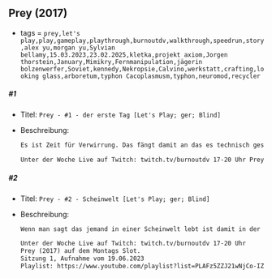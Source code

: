 ## Prey (2017)

* tags = `prey,let's play,play,gameplay,playthrough,burnoutdv,walkthrough,speedrun,story,alex yu,morgan yu,Sylvian bellamy,15.03.2023,23.02.2025,kletka,projekt axiom,Jorgen thorstein,January,Mimikry,Fernmanipulation,jägerin bolzenwerfer,Soviet,kennedy,Nekropsie,Calvino,werkstatt,crafting,looking glass,arboretum,typhon Cacoplasmusm,typhon,neuromod,recycler`

##### #1

* Titel: `Prey - #1 - der erste Tag [Let's Play; ger; Blind]`

* Beschreibung:

  ```markdown
  Es ist Zeit für Verwirrung. Das fängt damit an das es technisch gesehen zwei Spiele mit den Namen „Prey“ gibt. Ich bin mir nicht sicher was die genau Arkane hier getrieben hat aber gute Namen sind immer eine schwindende Ressource und wahrscheinlich dachte man sich das das ursprüngliche Prey ein wenig zu obskur war. Zur Erinnerung, das war das mit dem native American, Geister, Portalen und jede Menge Biohorror.  Und die meiste Zeit versucht man seine Freundin zu retten. Das hier ist das „andere“ Prey, um genauer zu sein „Prey (2017)“ so wie es ja auch DOOM und DOOM (2016) gibt, Riesenunterschied. Technisch gesehen hat sich ein wenig getan und die beiden Spiele haben, zumindest für den Moment, keine Gemeinsamkeiten. Eventuell gibt es ein wenig Horror, zumindest steht das auf der Packung, aber ich bin absolut blind was das angeht. Wirklich, ich habe mich null vorher informiert. Das ist selten, ich kann mich nicht erinnern das ich jemals so komplett unbeleckt an ein Spiel heran gegangen bin. Wichtig ist aber erst einmal auch nur das wir Morgan Yu sind und heute unser erster Tag ist.
  
  Unter der Woche Live auf Twitch: twitch.tv/burnoutdv 17-20 Uhr Prey (2017) auf dem Montags Slot. Sitzung 1, Aufnahme vom 19.06.2023 Playlist: https://www.youtube.com/playlist?list=PLAFz5ZZJ21wNjCo-IZnOLPUQtJr8NEobr 
  ```

##### #2

* Titel: `Prey - #2 - Scheinwelt [Let's Play; ger; Blind]`

* Beschreibung:

  ```markdown
  Wenn man sagt das jemand in einer Scheinwelt lebt ist damit in der Regel gemeint das die Person sich Illusionen macht, vielleicht sich verfolgt fühlt während in Wirklichkeit alles besser aussieht als man denkt. Oder der Ausblick auf das Leben viel zu positiv ist weil man selber sehr hübsch aussieht und deswegen alle Leute immer wesentlich offener und freundlicher sind. Man lebt in seiner eigenen kleinen Nische der Realität und dann passiert etwas das die Realität in tausend Splitter schmettert. Heute machen wir quasi das Gleiche mit einer etwas seltsam anmutenden Rohrzange. Nur das unsere Welt anscheinend nicht nur in unserem Kopf war sondern hier doch etwas Größeres stattfindet. Rein grafisch finde ich den Kniff übrigens extrem gelungen. Mir ist heute auch aufgefallen das das Prey Artbook seit ca 2018 ausverkauft ist. Wenn du das hier in der Zukunft liest..ich hätte das gerne, idealerweise für weniger als 200 Pfund.
  
  Unter der Woche Live auf Twitch: twitch.tv/burnoutdv 17-20 Uhr
  Prey (2017) auf dem Montags Slot.
  Sitzung 1, Aufnahme vom 19.06.2023
  Playlist: https://www.youtube.com/playlist?list=PLAFz5ZZJ21wNjCo-IZnOLPUQtJr8NEobr
  ```

